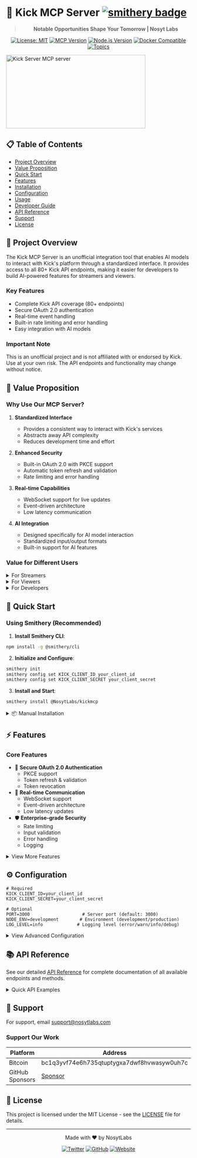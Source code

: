 # 🚀 Kick MCP Server [![smithery badge](https://smithery.ai/badge/@NosytLabs/kickmcp)](https://smithery.ai/server/@NosytLabs/kickmcp)

<div align="center">
  
> **Notable Opportunities Shape Your Tomorrow | Nosyt Labs**

[![License: MIT](https://img.shields.io/badge/License-MIT-yellow.svg)](https://opensource.org/licenses/MIT)
[![MCP Version](https://img.shields.io/badge/MCP-v1.0-blue.svg)](https://docs.anthropic.com/en/docs/agents-and-tools/mcp)
[![Node.js Version](https://img.shields.io/badge/node-%3E%3D18.0.0-brightgreen.svg)](https://nodejs.org/)
[![Docker Compatible](https://img.shields.io/badge/docker-compatible-brightgreen.svg)](https://www.docker.com/)
[![Topics](https://img.shields.io/badge/topics-kick,api,integration,ai,streaming-blue.svg)](https://github.com/NosytLabs/KickMCP)

</div>

<a href="https://glama.ai/mcp/servers/@NosytLabs/KickMCP">
  <img width="380" height="200" src="https://glama.ai/mcp/servers/@NosytLabs/KickMCP/badge" alt="Kick Server MCP server" />
</a>

## 📋 Table of Contents
- [Project Overview](#-project-overview)
- [Value Proposition](#-value-proposition)
- [Quick Start](#-quick-start)
- [Features](#-features)
- [Installation](#-installation)
- [Configuration](#-configuration)
- [Usage](#-usage)
- [Developer Guide](#-developer-guide)
- [API Reference](#-api-reference)
- [Support](#-support)
- [License](#-license)

## 🎯 Project Overview

The Kick MCP Server is an unofficial integration tool that enables AI models to interact with Kick's platform through a standardized interface. It provides access to all 80+ Kick API endpoints, making it easier for developers to build AI-powered features for streamers and viewers.

### Key Features
- Complete Kick API coverage (80+ endpoints)
- Secure OAuth 2.0 authentication
- Real-time event handling
- Built-in rate limiting and error handling
- Easy integration with AI models

### Important Note
This is an unofficial project and is not affiliated with or endorsed by Kick. Use at your own risk. The API endpoints and functionality may change without notice.

## 🔄 Value Proposition

### Why Use Our MCP Server?

1. **Standardized Interface**
   - Provides a consistent way to interact with Kick's services
   - Abstracts away API complexity
   - Reduces development time and effort

2. **Enhanced Security**
   - Built-in OAuth 2.0 with PKCE support
   - Automatic token refresh and validation
   - Rate limiting and error handling

3. **Real-time Capabilities**
   - WebSocket support for live updates
   - Event-driven architecture
   - Low latency communication

4. **AI Integration**
   - Designed specifically for AI model interaction
   - Standardized input/output formats
   - Built-in support for AI features

### Value for Different Users

<details>
<summary>For Streamers</summary>

#### Stream Management & Automation
- **Automated Stream Setup**
  ```typescript
  // Schedule and start streams automatically
  await mcp.scheduleStream({
    title: "Gaming Night",
    start_time: "2024-03-20T20:00:00Z",
    category: "Gaming"
  });
  ```

- **Viewer Engagement**
  ```typescript
  // Create interactive polls
  await mcp.createPoll({
    channel_id: "123",
    question: "What game should we play next?",
    options: ["Valorant", "Apex Legends", "Fortnite"]
  });
  ```

- **Content Creation**
  ```typescript
  // Automatically create highlights
  await mcp.createHighlight({
    channel_id: "123",
    title: "Epic Play",
    timestamp: "2024-03-20T21:30:00Z",
    duration: 60
  });
  ```

- **Advanced Moderation**
  ```typescript
  // Set up automated moderation rules
  await mcp.setModerationRules({
    channel_id: "123",
    rules: {
      spam_detection: true,
      toxicity_filter: true,
      auto_timeout: true
    }
  });
  ```
</details>

<details>
<summary>For Viewers</summary>

#### Enhanced Viewing Experience
- **Personalized Recommendations**
  ```typescript
  // Get recommended streams based on viewing history
  const recommendations = await mcp.getRecommendedStreams({
    user_id: "456",
    limit: 5
  });
  ```

- **Community Interaction**
  ```typescript
  // Join and manage communities
  await mcp.joinCommunity({
    community_id: "789",
    user_id: "456"
  });
  ```

- **Content Discovery**
  ```typescript
  // Search for specific content
  const results = await mcp.searchContent({
    query: "gaming",
    type: "stream",
    sort: "viewers"
  });
  ```

- **Chat Enhancement**
  ```typescript
  // Use AI-powered chat features
  await mcp.enableChatFeatures({
    user_id: "456",
    features: ["emote_suggestions", "chat_translation"]
  });
  ```
</details>

<details>
<summary>For Developers</summary>

#### Chat Bot Development
- **Bot Integration**
  ```typescript
  // Create a chat bot
  const bot = new MCPBot({
    channel_id: "123",
    commands: {
      "!hello": async (msg) => {
        await mcp.sendChatMessage({
          channel_id: msg.channel_id,
          message: `Hello ${msg.user_name}!`
        });
      }
    }
  });
  ```

- **Analytics & Insights**
  ```typescript
  // Get detailed analytics
  const analytics = await mcp.getChannelAnalytics({
    channel_id: "123",
    metrics: ["viewers", "chat_messages", "followers"],
    timeframe: "last_7_days"
  });
  ```

- **Integration Development**
  ```typescript
  // Create custom integrations
  const integration = new MCPIntegration({
    name: "MyIntegration",
    events: ["chat_message", "follow", "subscription"],
    handlers: {
      onChatMessage: async (msg) => {
        // Custom logic here
      }
    }
  });
  ```

- **Custom Features**
  ```typescript
  // Extend MCP functionality
  class CustomMCP extends MCP {
    async customMethod(params) {
      // Custom implementation
    }
  }
  ```
</details>

## 🚀 Quick Start

### Using Smithery (Recommended)
1. **Install Smithery CLI**:
```bash
npm install -g @smithery/cli
```

2. **Initialize and Configure**:
```bash
smithery init
smithery config set KICK_CLIENT_ID your_client_id
smithery config set KICK_CLIENT_SECRET your_client_secret
```

3. **Install and Start**:
```bash
smithery install @NosytLabs/kickmcp
```

<details>
<summary>📦 Manual Installation</summary>

### Prerequisites
- Node.js 18 or higher
- Git

### Steps
1. Clone the repository
2. Install dependencies:
```bash
npm install
```
3. Copy `.env.example` to `.env`
4. Configure environment variables
5. Start the server:
```bash
npm run dev
```
</details>

## ⚡ Features

### Core Features
- 🔐 **Secure OAuth 2.0 Authentication**
  - PKCE support
  - Token refresh & validation
  - Token revocation
- 🔄 **Real-time Communication**
  - WebSocket support
  - Event-driven architecture
  - Low latency updates
- 🛡️ **Enterprise-grade Security**
  - Rate limiting
  - Input validation
  - Error handling
  - Logging

<details>
<summary>View More Features</summary>

### Advanced Features
- **AI Integration**
  - Chat analysis
  - Content recommendations
  - Automated moderation
- **Analytics**
  - Viewer statistics
  - Chat metrics
  - Revenue tracking
- **Automation**
  - Stream scheduling
  - Chat commands
  - Event triggers
</details>

## ⚙️ Configuration

```env
# Required
KICK_CLIENT_ID=your_client_id
KICK_CLIENT_SECRET=your_client_secret

# Optional
PORT=3000                    # Server port (default: 3000)
NODE_ENV=development        # Environment (development/production)
LOG_LEVEL=info             # Logging level (error/warn/info/debug)
```

<details>
<summary>View Advanced Configuration</summary>

### Rate Limits
- **Authentication**: 100 requests per minute
- **Chat Operations**: 50 messages per 30 seconds
- **Moderation Actions**: 20 actions per minute
- **API Requests**: 1000 requests per hour

### Best Practices
```typescript
// Implement exponential backoff
const retryWithBackoff = async (fn, maxRetries = 3) => {
  let retries = 0;
  while (retries < maxRetries) {
    try {
      return await fn();
    } catch (error) {
      if (error.status === 429) {
        await new Promise(r => setTimeout(r, Math.pow(2, retries) * 1000));
        retries++;
      } else throw error;
    }
  }
};
```
</details>

## 📚 API Reference

See our detailed [API Reference](API_REFERENCE.md) for complete documentation of all available endpoints and methods.

<details>
<summary>Quick API Examples</summary>

### Authentication
```typescript
// Get OAuth URL
const authUrl = await mcp.getOAuthUrl();

// Get Access Token
const token = await mcp.getAccessToken(code);
```

### Chat Operations
```typescript
// Send message
await mcp.sendChatMessage({
  channel_id: "123",
  message: "Hello!"
});

// Moderate chat
await mcp.timeoutUser({
  channel_id: "123",
  user_id: "456",
  duration: 300
});
```
</details>

## 💬 Support

For support, email support@nosytlabs.com

### Support Our Work

| Platform | Address |
|----------|---------|
| Bitcoin | bc1q3yvf74e6h735qtuptygxa7dwf8hvwasyw0uh7c |
| GitHub Sponsors | [Sponsor](https://github.com/sponsors/NosytLabs) |

## 📝 License

This project is licensed under the MIT License - see the [LICENSE](LICENSE) file for details.

---

<div align="center">
  Made with ❤️ by NosytLabs
  
  [![Twitter](https://img.shields.io/badge/Twitter-@NosytLabs-blue)](https://twitter.com/NosytLabs)
  [![GitHub](https://img.shields.io/badge/GitHub-NosytLabs-lightgrey)](https://github.com/NosytLabs)
  [![Website](https://img.shields.io/badge/Website-nosytlabs.com-green)](https://nosytlabs.com)
</div>